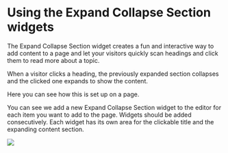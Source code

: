 # Using the Expand Collapse Section widgets

The Expand Collapse Section widget creates a fun and interactive way to add content to a page and let your visitors quickly scan headings and click them to read more about a topic. 

When a visitor clicks a heading, the previously expanded section collapses and the clicked one expands to show the content.

Here you can see how this is set up on a page. 

You can see we add a new Expand Collapse Section widget to the editor for each item you want to add to the page. Widgets should be added consecutively. Each widget has its own area for the clickable title and the expanding content section. 

<img src="help.php?img=expandcollapse.png&amp;halfsize=true" srcset="help.php?img=expandcollapse.png 2x"/>